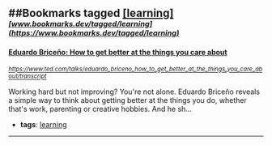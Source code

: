 ##Bookmarks tagged [[learning]](https://www.bookmarks.dev?q=[learning])
_<sup><sup>[www.bookmarks.dev/tagged/learning](https://www.bookmarks.dev/tagged/learning)</sup></sup>_
---
#### [Eduardo Briceño: How to get better at the things you care about](https://www.ted.com/talks/eduardo_briceno_how_to_get_better_at_the_things_you_care_about/transcript)
_<sup>https://www.ted.com/talks/eduardo_briceno_how_to_get_better_at_the_things_you_care_about/transcript</sup>_

Working hard but not improving? You're not alone. Eduardo Briceño reveals a simple way to think about getting better at the things you do, whether that's work, parenting or creative hobbies. And he sh...
* **tags**: [learning](../tagged/learning.md)
---
